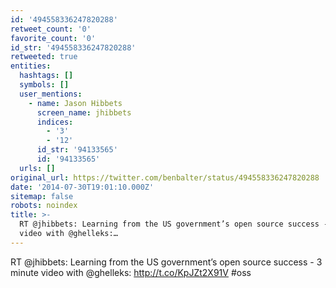 ```yaml
---
id: '494558336247820288'
retweet_count: '0'
favorite_count: '0'
id_str: '494558336247820288'
retweeted: true
entities:
  hashtags: []
  symbols: []
  user_mentions:
    - name: Jason Hibbets
      screen_name: jhibbets
      indices:
        - '3'
        - '12'
      id_str: '94133565'
      id: '94133565'
  urls: []
original_url: https://twitter.com/benbalter/status/494558336247820288
date: '2014-07-30T19:01:10.000Z'
sitemap: false
robots: noindex
title: >-
  RT @jhibbets: Learning from the US government’s open source success - 3 minute
  video with @ghelleks:…
---
```


RT @jhibbets: Learning from the US government’s open source success - 3 minute video with @ghelleks: http://t.co/KpJZt2X91V #oss